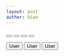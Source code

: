 ```yaml
---
layout: post
author: Qiao
---
```

<html>
<head>
	<meta charset="utf-8">
	<title>Bootstrap 实例 - 如何使用字形图标（Glyphicons）</title>
	<link rel="stylesheet" href="https://cdn.staticfile.net/twitter-bootstrap/3.3.7/css/bootstrap.min.css">  
	<script src="https://cdn.staticfile.net/jquery/2.1.1/jquery.min.js"></script>
	<script src="https://cdn.staticfile.net/twitter-bootstrap/3.3.7/js/bootstrap.min.js"></script>
</head>
<body>

<p>
	<button type="button" class="btn btn-default">
		<span class="glyphicon glyphicon-sort-by-attributes"></span>
	</button>
	<button type="button" class="btn btn-default">
		<span class="glyphicon glyphicon-sort-by-attributes-alt"></span>
	</button>
	<button type="button" class="btn btn-default">
		<span class="glyphicon glyphicon-sort-by-order"></span>
	</button>
	<button type="button" class="btn btn-default">
		<span class="glyphicon glyphicon-sort-by-order-alt"></span>
	</button>
</p>
<button type="button" class="btn btn-default btn-lg">
	<span class="glyphicon glyphicon-user"></span> User
</button>
<button type="button" class="btn btn-default btn-sm">
	<span class="glyphicon glyphicon-user"></span> User
</button>
<button type="button" class="btn btn-default btn-xs">
	<span class="glyphicon glyphicon-user"></span> User
</button>


</body>
</html>